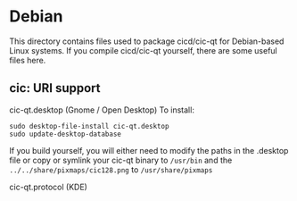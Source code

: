 
Debian
====================
This directory contains files used to package cicd/cic-qt
for Debian-based Linux systems. If you compile cicd/cic-qt yourself, there are some useful files here.

## cic: URI support ##


cic-qt.desktop  (Gnome / Open Desktop)
To install:

	sudo desktop-file-install cic-qt.desktop
	sudo update-desktop-database

If you build yourself, you will either need to modify the paths in
the .desktop file or copy or symlink your cic-qt binary to `/usr/bin`
and the `../../share/pixmaps/cic128.png` to `/usr/share/pixmaps`

cic-qt.protocol (KDE)

